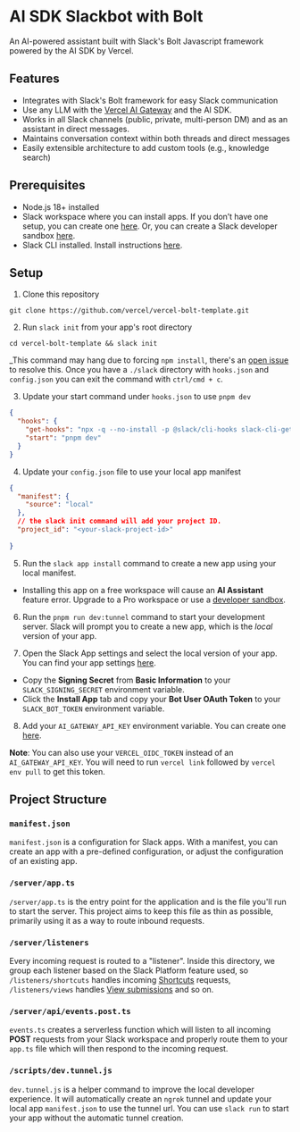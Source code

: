 # AI SDK Slackbot with Bolt 

An AI-powered assistant built with Slack's Bolt Javascript framework powered by the AI SDK by Vercel.

## Features
- Integrates with Slack's Bolt framework for easy Slack communication
- Use any LLM with the [Vercel AI Gateway](https://vercel.com/docs/ai-gateway) and the AI SDK.
- Works in all Slack channels (public, private, multi-person DM) and as an assistant in direct messages.
- Maintains conversation context within both threads and direct messages
- Easily extensible architecture to add custom tools (e.g., knowledge search)

## Prerequisites
- Node.js 18+ installed
- Slack workspace where you can install apps. If you don’t have one setup, you can create one [here](https://slack.com/create). Or, you can create a Slack developer sandbox [here](https://api.slack.com/developer-program).
- Slack CLI installed. Install instructions [here](https://tools.slack.dev/slack-cli/guides/installing-the-slack-cli-for-mac-and-linux).

## Setup
1. Clone this repository
```
git clone https://github.com/vercel/vercel-bolt-template.git
```
2. Run `slack init` from your app's root directory
```
cd vercel-bolt-template && slack init
```
_This command may hang due to forcing `npm install`, there's an [open issue](https://github.com/slackapi/slack-cli/issues/170) to resolve this. Once you have a `./slack` directory with `hooks.json` and `config.json` you can exit the command with `ctrl/cmd + c`.

3. Update your start command under `hooks.json` to use `pnpm dev`
```json
{
  "hooks": {
    "get-hooks": "npx -q --no-install -p @slack/cli-hooks slack-cli-get-hooks",
    "start": "pnpm dev"
  }
}
```
4. Update your `config.json` file to use your local app manifest
```json
{
  "manifest": {
    "source": "local"
  },
  // the slack init command will add your project ID.
  "project_id": "<your-slack-project-id>"
  
}

```

5.  Run the `slack app install` command to create a new app using your local manifest.
- Installing this app on a free workspace will cause an **AI Assistant** feature error. Upgrade to a Pro workspace or use a [developer sandbox]((https://api.slack.com/developer-program)).

6. Run the `pnpm run dev:tunnel` command to start your development server. Slack will prompt you to create a new app, which is the _local_ version of your app.

7. Open the Slack App settings and select the local version of your app. You can find your app settings [here](https://api.slack.com/apps).

- Copy the **Signing Secret** from **Basic Information** to your `SLACK_SIGNING_SECRET` environment variable.
- Click the **Install App** tab and copy your **Bot User OAuth Token** to your `SLACK_BOT_TOKEN` environment variable.

8. Add your `AI_GATEWAY_API_KEY` environment variable. You can create one [here](https://vercel.com/d?to=%2F%5Bteam%5D%2F%7E%2Fai%2Fapi-keys&title=).

__Note__: You can also use your ``VERCEL_OIDC_TOKEN`` instead of an ``AI_GATEWAY_API_KEY``. You will need to run `vercel link` followed by `vercel env pull` to get this token.

## Project Structure

### `manifest.json`

`manifest.json` is a configuration for Slack apps. With a manifest, you can create an app with a pre-defined configuration, or adjust the configuration of an existing app.

### `/server/app.ts`

`/server/app.ts` is the entry point for the application and is the file you'll run to start the server. This project aims to keep this file as thin as possible, primarily using it as a way to route inbound requests.

### `/server/listeners`

Every incoming request is routed to a "listener". Inside this directory, we group each listener based on the Slack Platform feature used, so `/listeners/shortcuts` handles incoming [Shortcuts](https://api.slack.com/interactivity/shortcuts) requests, `/listeners/views` handles [View submissions](https://api.slack.com/reference/interaction-payloads/views#view_submission) and so on.

### `/server/api/events.post.ts`

`events.ts` creates a serverless function which will listen to all incoming **POST** requests from your Slack workspace and properly route them to your `app.ts` file which will then respond to the incoming request.

### `/scripts/dev.tunnel.js`

`dev.tunnel.js` is a helper command to improve the local developer experience. It will automatically create an `ngrok` tunnel and update your local app `manifest.json` to use the tunnel url. You can use `slack run` to start your app without the automatic tunnel creation.
